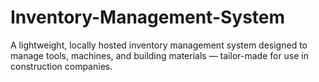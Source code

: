 # Inventory-Management-System
A lightweight, locally hosted inventory management system designed to manage tools, machines, and building materials — tailor-made for use in construction companies.

